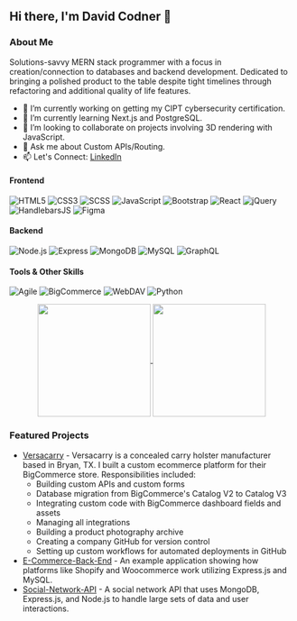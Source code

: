 ## Hi there, I'm David Codner 👋

### About Me

Solutions-savvy MERN stack programmer with a focus in creation/connection to databases and backend development. Dedicated to bringing a polished product to the table despite tight timelines through refactoring and additional quality of life features.

- 🔭 I’m currently working on getting my CIPT cybersecurity certification.
- 🌱 I’m currently learning Next.js and PostgreSQL.
- 👯 I’m looking to collaborate on projects involving 3D rendering with JavaScript.
- 💬 Ask me about Custom APIs/Routing.
- 📫 Let's Connect: [LinkedIn](https://www.linkedin.com/in/david-codner-008483251/)

#### Frontend
![HTML5](https://img.shields.io/badge/HTML5-E34F26?style=for-the-badge&logo=html5&logoColor=white)
![CSS3](https://img.shields.io/badge/CSS3-1572B6?style=for-the-badge&logo=css3&logoColor=white)
![SCSS](https://img.shields.io/badge/SCSS-CC6699?style=for-the-badge&logo=sass&logoColor=white)
![JavaScript](https://img.shields.io/badge/JavaScript-F7DF1E?style=for-the-badge&logo=javascript&logoColor=black)
![Bootstrap](https://img.shields.io/badge/Bootstrap-563D7C?style=for-the-badge&logo=bootstrap&logoColor=white)
![React](https://img.shields.io/badge/React-61DAFB?style=for-the-badge&logo=react&logoColor=black)
![jQuery](https://img.shields.io/badge/jQuery-0769AD?style=for-the-badge&logo=jquery&logoColor=white)
![HandlebarsJS](https://img.shields.io/badge/Handlebars.js-f0772b?style=for-the-badge&logo=handlebarsdotjs&logoColor=white)
![Figma](https://img.shields.io/badge/Figma-F24E1E?style=for-the-badge&logo=figma&logoColor=white)

#### Backend
![Node.js](https://img.shields.io/badge/Node.js-339933?style=for-the-badge&logo=nodedotjs&logoColor=white)
![Express](https://img.shields.io/badge/Express.js-404D59?style=for-the-badge&logo=express&logoColor=white)
![MongoDB](https://img.shields.io/badge/MongoDB-4EA94B?style=for-the-badge&logo=mongodb&logoColor=white)
![MySQL](https://img.shields.io/badge/MySQL-4479A1?style=for-the-badge&logo=mysql&logoColor=white)
![GraphQL](https://img.shields.io/badge/GraphQL-E10098?style=for-the-badge&logo=graphql&logoColor=white)

#### Tools & Other Skills
![Agile](https://img.shields.io/badge/Agile-000000?style=for-the-badge&logo=agile&logoColor=white)
![BigCommerce](https://img.shields.io/badge/BigCommerce-0A0A0A?style=for-the-badge&logo=bigcommerce&logoColor=white)
![WebDAV](https://img.shields.io/badge/WebDAV-0058a3?style=for-the-badge&logo=webdav&logoColor=white)
![Python](https://img.shields.io/badge/Python-3776AB?style=for-the-badge&logo=python&logoColor=white)

<div align="center">
  <a href="https://github.com/dcodner24">
    <img height="200" align="center" src="https://github-readme-stats.vercel.app/api?username=dcodner24&show_icons=true&theme=calm&hide_border=true" />
  </a>
  <a href="https://github.com/dcodner24">
    <img height="200" align="center" src="https://github-readme-stats.vercel.app/api/top-langs/?username=dcodner24&layout=compact&theme=calm&hide_border=true&card_width=320" />
  </a>
</div>

### Featured Projects

- [Versacarry](https://www.versacarry.com) - Versacarry is a concealed carry holster manufacturer based in Bryan, TX. I built a custom ecommerce platform for their BigCommerce store. Responsibilities included:
  - Building custom APIs and custom forms
  - Database migration from BigCommerce's Catalog V2 to Catalog V3
  - Integrating custom code with BigCommerce dashboard fields and assets
  - Managing all integrations
  - Building a product photography archive
  - Creating a company GitHub for version control
  - Setting up custom workflows for automated deployments in GitHub
- [E-Commerce-Back-End](https://github.com/dcodner24/E-Commerce-Back-End) - An example application showing how platforms like Shopify and Woocommerce work utilizing Express.js and MySQL.
- [Social-Network-API](https://github.com/dcodner24/Social-Network-API) - A social network API that uses MongoDB, Express.js, and Node.js to handle large sets of data and user interactions.
